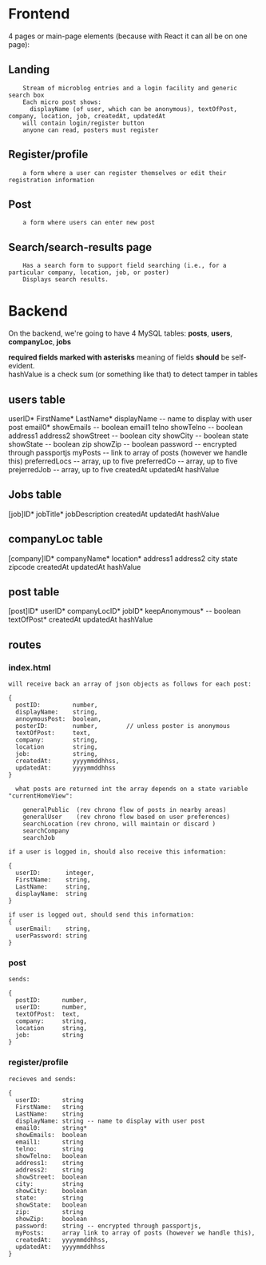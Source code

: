 # Frontend

4 pages or main-page elements (because with React it can all be on one page):

## Landing

    	Stream of microblog entries and a login facility and generic search box
    	Each micro post shows:
    	  displayName (of user, which can be anonymous), textOfPost, company, location, job, createdAt, updatedAt
        will contain login/register button
        anyone can read, posters must register

## Register/profile

    	a form where a user can register themselves or edit their registration information

## Post

    	a form where users can enter new post

## Search/search-results page

    	Has a search form to support field searching (i.e., for a particular company, location, job, or poster)
    	Displays search results.

# Backend

On the backend, we're going to have 4 MySQL tables: **posts**, **users**, **companyLoc**, **jobs**

  **required fields marked with asterisks**
  meaning of fields **should** be self-evident.  
  hashValue is a check sum (or something like that) to detect tamper in tables

## users table

  userID*
  FirstName*
  LastName*
  displayName -- name to display with user post
  email0*
  showEmails  -- boolean
  email1
  telno
  showTelno   -- boolean
  address1
  address2
  showStreet  -- boolean
  city
  showCity    -- boolean
  state
  showState   -- boolean
  zip
  showZip     -- boolean
  password    -- encrypted through passportjs
  myPosts     -- link to array of posts (however we handle this)
  preferredLocs -- array, up to five
  preferredCo   -- array, up to five
  prejerredJob  -- array, up to five
  createdAt
  updatedAt
  hashValue

## Jobs table

  [job]ID*
  jobTitle*
  jobDescription
  createdAt
  updatedAt
  hashValue

## companyLoc table

  [company]ID*
  companyName*
  location*
  address1
  address2
  city
  state
  zipcode
  createdAt
  updatedAt
  hashValue

## post table

  [post]ID*
  userID*
  companyLocID*
  jobID*
  keepAnonymous* -- boolean
  textOfPost*
  createdAt
  updatedAt
  hashValue

## routes

  ### index.html

    will receive back an array of json objects as follows for each post:

    {
      postID:         number,
      displayName:    string,
      annoymousPost:  boolean,
      posterID:       number,        // unless poster is anonymous
      textOfPost:     text,
      company:        string,
      location        string,
      job:            string,
      createdAt:      yyyymmddhhss,
      updatedAt:      yyyymmddhhss
    }

      what posts are returned int the array depends on a state variable "currentHomeView":

        generalPublic  (rev chrono flow of posts in nearby areas)
        generalUser    (rev chrono flow based on user preferences)
        searchLocation (rev chrono, will maintain or discard )
        searchCompany  
        searchJob      

    if a user is logged in, should also receive this information:

    {
      userID:       integer,
      FirstName:    string,
      LastName:     string,
      displayName:  string
    }

    if user is logged out, should send this information:
    {
      userEmail:    string,
      userPassword: string
    }

  ### post

    sends:

    {
      postID:      number,
      userID:      number,
      textOfPost:  text,
      company:     string,
      location     string,
      job:         string
    }

  ### register/profile

    recieves and sends:

    {
      userID:      string
      FirstName:   string
      LastName:    string
      displayName: string -- name to display with user post
      email0:      string*
      showEmails:  boolean
      email1:      string
      telno:       string
      showTelno:   boolean
      address1:    string
      address2:    string
      showStreet:  boolean
      city:        string
      showCity:    boolean
      state:       string
      showState:   boolean
      zip:         string
      showZip:     boolean
      password:    string -- encrypted through passportjs,
      myPosts:     array link to array of posts (however we handle this),
      createdAt:   yyyymmddhhss,
      updatedAt:   yyyymmddhhss
    }


